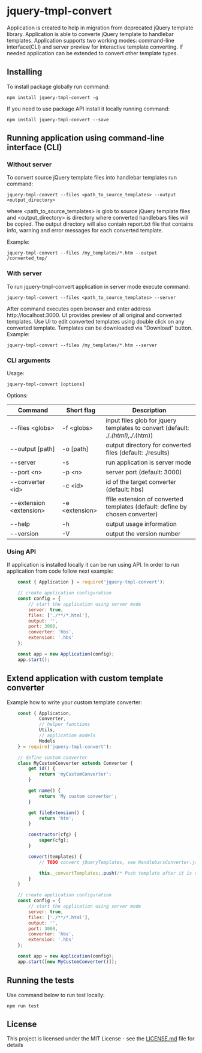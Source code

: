 # jquery-tmpl-convert

Application is created to help in migration from deprecated jQuery template library. Application is able to converte jQuery template to handlebar templates. Application supports two working modes: command-line interface(CLI) and server preview for interactive template converting. If needed application can be extended to convert other template types.

## Installing
To install package globally run command:
```
npm install jquery-tmpl-convert -g
```

If you need to use package API install it locally running command:
```
npm install jquery-tmpl-convert --save
```

## Running application using command-line interface (CLI)

### Without server

To convert source jQuery template files into handlebar templates run command:
```
jquery-tmpl-convert --files <path_to_source_templates> --output <output_directory>
```
where <path_to_source_templates> is glob to source jQuery template files and <output_directory> is directory where converted handlebars files will be copied. The output directory will also contain report.txt file that contains info, warning and error messages for each converted template.

Example:
```
jquery-tmpl-convert --files /my_templates/*.htm --output /converted_tmp/
```
### With server
To run jquery-tmpl-convert application in server mode execute command:

```
jquery-tmpl-convert --files <path_to_source_templates> --server
```
After command executes open browser and enter address http://localhost:3000. UI provides preview of all original and converted templates. Use UI to edit converted templates using double click on any converted template. Templates can be downloaded via "Download" button.
Example:
```
jquery-tmpl-convert --files /my_templates/*.htm --server
```

### CLI arguments
Usage:
```
jquery-tmpl-convert [options]
```
Options:

| Command                      | Short flag       | Description |
| -----------------------------|------------------|-------------|
| --files &lt;globs&gt;        | -f &lt;globs&gt; | input files glob for jquery templates to convert (default: ./*.(html),./*.(htm)) |
| --output [path]              | -o [path]        | output directory for converted files (default: ./results) |
| --server                     | -s               | run application is server mode |
| --port &lt;n&gt;             | -p &lt;n&gt;     | server port (default: 3000) |
| --converter &lt;id&gt;       | -c &lt;id&gt;          | id of the target converter (default: hbs) |
| --extension &lt;extension&gt;| -e &lt;extension&gt;   | ffile extension of converted templates (default: define by chosen converter) |
| --help                       | -h               | output usage information |
| --version                    | -V               | output the version number |

### Using API
If application is installed locally it can be run using API. In order to run application from code follow next example:
```javascript
	const { Application } = require('jquery-tmpl-convert');

	// create application configuration
	const config = {
		// start the application using server mode
		server: true,
		files: ['./**/*.html'],
		output: '',
		port: 3000,
		converter: 'hbs',
		extension: '.hbs'
	};

	const app = new Application(config);
	app.start();
```

## Extend application with custom template converter
Example how to write your custom template converter:
```javascript
	const { Application,
			Converter,
			// helper functions
			Utils,
			// application models
			Models
	} = require('jquery-tmpl-convert');

	// define custom converter
	class MyCustomConverter extends Converter {
		get id() {
			return 'myCustomConverter';
		}

		get name() {
			return 'My custom converter';
		}

		get fileExtension() {
			return 'htm';
		}

		constructor(cfg) {
			super(cfg);
		}

		convert(templates) {
			// TODO convert jQueryTemplates, see HandlebarsConverter.js for more details

			this._convertTemplates;.push(/* Push template after it is converted */);
		}
	}

	// create application configuration
	const config = {
		// start the application using server mode
		server: true,
		files: ['./**/*.html'],
		output: '',
		port: 3000,
		converter: 'hbs',
		extension: '.hbs'
	};

	const app = new Application(config);
	app.start([new MyCustomConverter()]);
```

## Running the tests
Use command below to run test locally:
```
npm run test
```

## License

This project is licensed under the MIT License - see the [LICENSE.md](https://github.com/maklja/jquery-tmpl-convert/blob/master/LICENSE) file for details